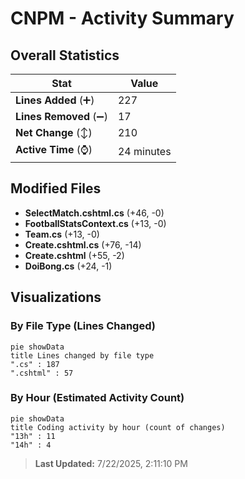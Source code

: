 # CNPM - Activity Summary 

## Overall Statistics

| Stat                   | Value                                                             |
| ---------------------- | ----------------------------------------------------------------- |
| **Lines Added** (➕)   | 227                                          |
| **Lines Removed** (➖) | 17                                        |
| **Net Change** (↕)    | 210                |
| **Active Time** (⌚)   | 24 minutes |


## Modified Files
- **SelectMatch.cshtml.cs** (+46, -0)
- **FootballStatsContext.cs** (+13, -0)
- **Team.cs** (+13, -0)
- **Create.cshtml.cs** (+76, -14)
- **Create.cshtml** (+55, -2)
- **DoiBong.cs** (+24, -1)

## Visualizations

### By File Type (Lines Changed)

```mermaid
pie showData
title Lines changed by file type
".cs" : 187
".cshtml" : 57
```

### By Hour (Estimated Activity Count)

```mermaid
pie showData
title Coding activity by hour (count of changes)
"13h" : 11
"14h" : 4
```


> **Last Updated:** 7/22/2025, 2:11:10 PM